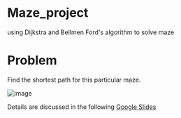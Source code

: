 # Maze_project
using Dijkstra and Bellmen Ford's algorithm to solve maze

# Problem 
Find the shortest path for this particular maze.

![image](https://user-images.githubusercontent.com/16860451/113660288-9968c200-9658-11eb-9959-af8cc284dc2f.png)

Details are discussed in the following
[Google Slides](https://docs.google.com/presentation/d/1aHP8UFHpzuGwrWjyrvLR5L2JUFFbMb0MHKnM2XY9yBA/edit?usp=sharing)
